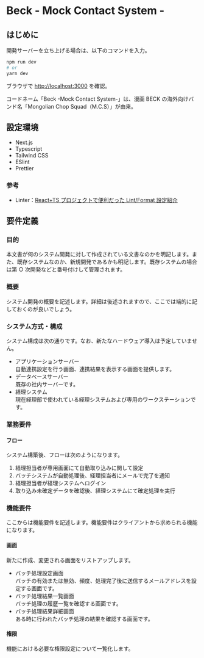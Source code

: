 # Beck - Mock Contact System -

## はじめに

開発サーバーを立ち上げる場合は、以下のコマンドを入力。

```bash
npm run dev
# or
yarn dev
```

ブラウザで [http://localhost:3000](http://localhost:3000) を確認。

コードネーム「Beck -Mock Contact System-」は、漫画 BECK の海外向けバンド名「Mongolian Chop Squad（M.C.S）」が由来。

## 設定環境

- Next.js
- Typescript
- Tailwind CSS
- ESlint
- Prettier

### 参考

- Linter：[React+TS プロジェクトで便利だった Lint/Format 設定紹介](https://zenn.dev/yoshiko/articles/0994f518015c04)

## 要件定義

### 目的

本文書が何のシステム開発に対して作成されている文書なのかを明記します。また、既存システムなのか、新規開発であるかも明記します。既存システムの場合は第 ○ 次開発などと番号付けして管理されます。

### 概要

システム開発の概要を記述します。詳細は後述されますので、ここでは端的に記しておくのが良いでしょう。

### システム方式・構成

システム構成は次の通りです。なお、新たなハードウェア導入は予定していません。

- アプリケーションサーバー  
  自動連携設定を行う画面、連携結果を表示する画面を提供します。
- データベースサーバー  
  既存の社内サーバーです。
- 経理システム  
  現在経理部で使われている経理システムおよび専用のワークステーションです。

### 業務要件

#### フロー

システム構築後、フローは次のようになります。

1. 経理担当者が専用画面にて自動取り込みに関して設定
1. バッチシステムが自動処理後、経理担当者にメールで完了を通知
1. 経理担当者が経理システムへログイン
1. 取り込み未確定データを確認後、経理システムにて確定処理を実行

### 機能要件

ここからは機能要件を記述します。機能要件はクライアントから求められる機能になります。

#### 画面

新たに作成、変更される画面をリストアップします。

- バッチ処理設定画面  
  バッチの有効または無効、頻度、処理完了後に送信するメールアドレスを設定する画面です。
- バッチ処理結果一覧画面  
  バッチ処理の履歴一覧を確認する画面です。
- バッチ処理結果詳細画面  
  ある時に行われたバッチ処理の結果を確認する画面です。

#### 権限

機能における必要な権限設定について一覧化します。
